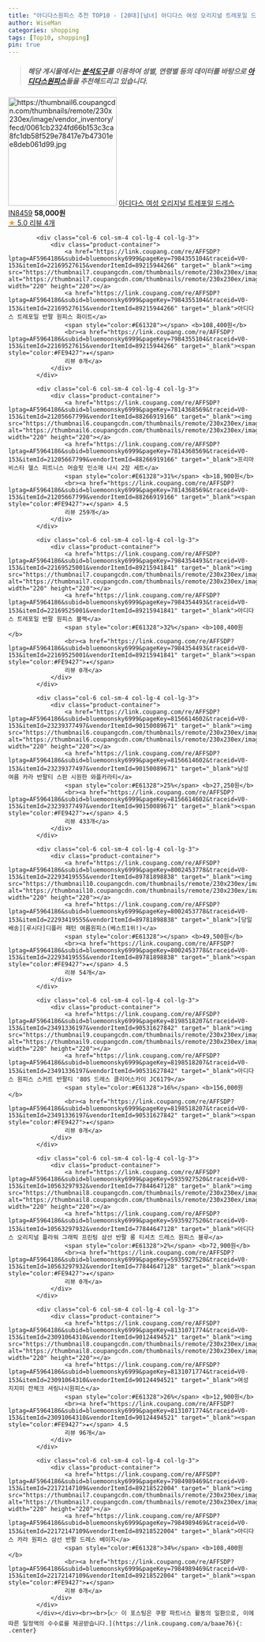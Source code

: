 ```yaml
---
title: "아디다스원피스 추천 TOP10 - [20대][남녀] 아디다스 여성 오리지널 트레포일 드레스 IN8459"
author: WiseMan
categories: shopping
tags: [Top10, shopping]
pin: true
---
```


> ##### 해당 게시물에서는 [**분석도구**](https://itemscout.io/)를 이용하여 **성별**, **연령별** 등의 데이터를 바탕으로 [**아디다스원피스**](https://link.coupang.com/a/baae76)들을 추천해드리고 있습니다.
<div class="container"><div class="row">
            <div class="col-6 col-sm-4 col-lg-4 col-lg-3">
                <div class="product-container">
                    <a href="https://link.coupang.com/re/AFFSDP?lptag=AF5964186&subid=bluemoonsky6999&pageKey=7963825335&traceid=V0-153&itemId=22023454414&vendorItemId=90648004436" target="_blank"><img src="https://thumbnail6.coupangcdn.com/thumbnails/remote/230x230ex/image/vendor_inventory/fecd/0061cb2324fd66b153c3ca8fc1db58f529e78417e7b47301ee8deb061d99.jpg" alt="https://thumbnail6.coupangcdn.com/thumbnails/remote/230x230ex/image/vendor_inventory/fecd/0061cb2324fd66b153c3ca8fc1db58f529e78417e7b47301ee8deb061d99.jpg" width="220" height="220"></a>
                    <a href="https://link.coupang.com/re/AFFSDP?lptag=AF5964186&subid=bluemoonsky6999&pageKey=7963825335&traceid=V0-153&itemId=22023454414&vendorItemId=90648004436" target="_blank">아디다스 여성 오리지널 트레포일 드레스 IN8459</a>
                    <span style="color:#E61328"></span> <b>58,000원</b>
                    <br><a href="https://link.coupang.com/re/AFFSDP?lptag=AF5964186&subid=bluemoonsky6999&pageKey=7963825335&traceid=V0-153&itemId=22023454414&vendorItemId=90648004436" target="_blank"><span style="color:#FE9427">★</span> 5.0
                    리뷰 4개</a>
                </div>
            </div>
            
            <div class="col-6 col-sm-4 col-lg-4 col-lg-3">
                <div class="product-container">
                    <a href="https://link.coupang.com/re/AFFSDP?lptag=AF5964186&subid=bluemoonsky6999&pageKey=7984355104&traceid=V0-153&itemId=22169527615&vendorItemId=89215944266" target="_blank"><img src="https://thumbnail7.coupangcdn.com/thumbnails/remote/230x230ex/image/vendor_inventory/ead1/fdba82bea6214ad61e01f26f90e4c8f1b6613d7c6ec074bd7721b6036d6d.jpg" alt="https://thumbnail7.coupangcdn.com/thumbnails/remote/230x230ex/image/vendor_inventory/ead1/fdba82bea6214ad61e01f26f90e4c8f1b6613d7c6ec074bd7721b6036d6d.jpg" width="220" height="220"></a>
                    <a href="https://link.coupang.com/re/AFFSDP?lptag=AF5964186&subid=bluemoonsky6999&pageKey=7984355104&traceid=V0-153&itemId=22169527615&vendorItemId=89215944266" target="_blank">아디다스 트레포일 반팔 원피스 화이트</a>
                    <span style="color:#E61328"></span> <b>108,400원</b>
                    <br><a href="https://link.coupang.com/re/AFFSDP?lptag=AF5964186&subid=bluemoonsky6999&pageKey=7984355104&traceid=V0-153&itemId=22169527615&vendorItemId=89215944266" target="_blank"><span style="color:#FE9427">★</span> 
                    리뷰 0개</a>
                </div>
            </div>
            
            <div class="col-6 col-sm-4 col-lg-4 col-lg-3">
                <div class="product-container">
                    <a href="https://link.coupang.com/re/AFFSDP?lptag=AF5964186&subid=bluemoonsky6999&pageKey=7814368569&traceid=V0-153&itemId=21205667799&vendorItemId=88266919166" target="_blank"><img src="https://thumbnail6.coupangcdn.com/thumbnails/remote/230x230ex/image/vendor_inventory/9a0b/06aaf0cda4dfb5b1f039f270837faa93443cc16f5306c0dfcad207c7b611.png" alt="https://thumbnail6.coupangcdn.com/thumbnails/remote/230x230ex/image/vendor_inventory/9a0b/06aaf0cda4dfb5b1f039f270837faa93443cc16f5306c0dfcad207c7b611.png" width="220" height="220"></a>
                    <a href="https://link.coupang.com/re/AFFSDP?lptag=AF5964186&subid=bluemoonsky6999&pageKey=7814368569&traceid=V0-153&itemId=21205667799&vendorItemId=88266919166" target="_blank">프리마비스타 헬스 피트니스 머슬핏 민소매 나시 2장 세트</a>
                    <span style="color:#E61328">31%</span> <b>18,900원</b>
                    <br><a href="https://link.coupang.com/re/AFFSDP?lptag=AF5964186&subid=bluemoonsky6999&pageKey=7814368569&traceid=V0-153&itemId=21205667799&vendorItemId=88266919166" target="_blank"><span style="color:#FE9427">★</span> 4.5
                    리뷰 259개</a>
                </div>
            </div>
            
            <div class="col-6 col-sm-4 col-lg-4 col-lg-3">
                <div class="product-container">
                    <a href="https://link.coupang.com/re/AFFSDP?lptag=AF5964186&subid=bluemoonsky6999&pageKey=7984354493&traceid=V0-153&itemId=22169525001&vendorItemId=89215941841" target="_blank"><img src="https://thumbnail7.coupangcdn.com/thumbnails/remote/230x230ex/image/vendor_inventory/2dd4/eb43d66450f662676569af0560911737c205e8ce099fbddf58b23266804a.jpg" alt="https://thumbnail7.coupangcdn.com/thumbnails/remote/230x230ex/image/vendor_inventory/2dd4/eb43d66450f662676569af0560911737c205e8ce099fbddf58b23266804a.jpg" width="220" height="220"></a>
                    <a href="https://link.coupang.com/re/AFFSDP?lptag=AF5964186&subid=bluemoonsky6999&pageKey=7984354493&traceid=V0-153&itemId=22169525001&vendorItemId=89215941841" target="_blank">아디다스 트레포일 반팔 원피스 블랙</a>
                    <span style="color:#E61328">32%</span> <b>108,400원</b>
                    <br><a href="https://link.coupang.com/re/AFFSDP?lptag=AF5964186&subid=bluemoonsky6999&pageKey=7984354493&traceid=V0-153&itemId=22169525001&vendorItemId=89215941841" target="_blank"><span style="color:#FE9427">★</span> 
                    리뷰 0개</a>
                </div>
            </div>
            
            <div class="col-6 col-sm-4 col-lg-4 col-lg-3">
                <div class="product-container">
                    <a href="https://link.coupang.com/re/AFFSDP?lptag=AF5964186&subid=bluemoonsky6999&pageKey=8156614602&traceid=V0-153&itemId=23239377497&vendorItemId=90150089671" target="_blank"><img src="https://thumbnail6.coupangcdn.com/thumbnails/remote/230x230ex/image/vendor_inventory/098b/606c0ca6c67a34446e835fc2c7280ac98a98770c7e81d5e96ce1458686e4.jpg" alt="https://thumbnail6.coupangcdn.com/thumbnails/remote/230x230ex/image/vendor_inventory/098b/606c0ca6c67a34446e835fc2c7280ac98a98770c7e81d5e96ce1458686e4.jpg" width="220" height="220"></a>
                    <a href="https://link.coupang.com/re/AFFSDP?lptag=AF5964186&subid=bluemoonsky6999&pageKey=8156614602&traceid=V0-153&itemId=23239377497&vendorItemId=90150089671" target="_blank">남성 여름 카라 반팔티 스판 시원한 와플카라티</a>
                    <span style="color:#E61328">25%</span> <b>27,250원</b>
                    <br><a href="https://link.coupang.com/re/AFFSDP?lptag=AF5964186&subid=bluemoonsky6999&pageKey=8156614602&traceid=V0-153&itemId=23239377497&vendorItemId=90150089671" target="_blank"><span style="color:#FE9427">★</span> 4.5
                    리뷰 433개</a>
                </div>
            </div>
            
            <div class="col-6 col-sm-4 col-lg-4 col-lg-3">
                <div class="product-container">
                    <a href="https://link.coupang.com/re/AFFSDP?lptag=AF5964186&subid=bluemoonsky6999&pageKey=8002453778&traceid=V0-153&itemId=22293419555&vendorItemId=89781898838" target="_blank"><img src="https://thumbnail10.coupangcdn.com/thumbnails/remote/230x230ex/image/vendor_inventory/81ed/e132be0bf926d6307dfa6c125605337247af6fb44a7d8a670aba39055268.jpg" alt="https://thumbnail10.coupangcdn.com/thumbnails/remote/230x230ex/image/vendor_inventory/81ed/e132be0bf926d6307dfa6c125605337247af6fb44a7d8a670aba39055268.jpg" width="220" height="220"></a>
                    <a href="https://link.coupang.com/re/AFFSDP?lptag=AF5964186&subid=bluemoonsky6999&pageKey=8002453778&traceid=V0-153&itemId=22293419555&vendorItemId=89781898838" target="_blank">[당일배송][루시다]디플러 패턴 여름원피스(베스트1위!)</a>
                    <span style="color:#E61328"></span> <b>49,500원</b>
                    <br><a href="https://link.coupang.com/re/AFFSDP?lptag=AF5964186&subid=bluemoonsky6999&pageKey=8002453778&traceid=V0-153&itemId=22293419555&vendorItemId=89781898838" target="_blank"><span style="color:#FE9427">★</span> 4.5
                    리뷰 54개</a>
                </div>
            </div>
            
            <div class="col-6 col-sm-4 col-lg-4 col-lg-3">
                <div class="product-container">
                    <a href="https://link.coupang.com/re/AFFSDP?lptag=AF5964186&subid=bluemoonsky6999&pageKey=8198518207&traceid=V0-153&itemId=23491336197&vendorItemId=90531627842" target="_blank"><img src="https://thumbnail9.coupangcdn.com/thumbnails/remote/230x230ex/image/vendor_inventory/91bf/1ab6e70dc88c7d287755d59d9621b5a7be6cedbe2b80ea7d604e88038efd.jpg" alt="https://thumbnail9.coupangcdn.com/thumbnails/remote/230x230ex/image/vendor_inventory/91bf/1ab6e70dc88c7d287755d59d9621b5a7be6cedbe2b80ea7d604e88038efd.jpg" width="220" height="220"></a>
                    <a href="https://link.coupang.com/re/AFFSDP?lptag=AF5964186&subid=bluemoonsky6999&pageKey=8198518207&traceid=V0-153&itemId=23491336197&vendorItemId=90531627842" target="_blank">아디다스 원피스 스커트 반팔티 '80S 드레스 클리어스카이 JC6179</a>
                    <span style="color:#E61328">16%</span> <b>156,000원</b>
                    <br><a href="https://link.coupang.com/re/AFFSDP?lptag=AF5964186&subid=bluemoonsky6999&pageKey=8198518207&traceid=V0-153&itemId=23491336197&vendorItemId=90531627842" target="_blank"><span style="color:#FE9427">★</span> 
                    리뷰 0개</a>
                </div>
            </div>
            
            <div class="col-6 col-sm-4 col-lg-4 col-lg-3">
                <div class="product-container">
                    <a href="https://link.coupang.com/re/AFFSDP?lptag=AF5964186&subid=bluemoonsky6999&pageKey=5935927520&traceid=V0-153&itemId=10563297932&vendorItemId=77844647128" target="_blank"><img src="https://thumbnail8.coupangcdn.com/thumbnails/remote/230x230ex/image/vendor_inventory/d05c/788ec585c776a7aaba45bdf6a066459e22e49d7dd1ae5d292f1b119ef784.png" alt="https://thumbnail8.coupangcdn.com/thumbnails/remote/230x230ex/image/vendor_inventory/d05c/788ec585c776a7aaba45bdf6a066459e22e49d7dd1ae5d292f1b119ef784.png" width="220" height="220"></a>
                    <a href="https://link.coupang.com/re/AFFSDP?lptag=AF5964186&subid=bluemoonsky6999&pageKey=5935927520&traceid=V0-153&itemId=10563297932&vendorItemId=77844647128" target="_blank">아디다스 오리지널 플라워 그래픽 프린팅 삼선 반팔 롱 티셔츠 드레스 원피스 블루</a>
                    <span style="color:#E61328">2%</span> <b>72,900원</b>
                    <br><a href="https://link.coupang.com/re/AFFSDP?lptag=AF5964186&subid=bluemoonsky6999&pageKey=5935927520&traceid=V0-153&itemId=10563297932&vendorItemId=77844647128" target="_blank"><span style="color:#FE9427">★</span> 
                    리뷰 0개</a>
                </div>
            </div>
            
            <div class="col-6 col-sm-4 col-lg-4 col-lg-3">
                <div class="product-container">
                    <a href="https://link.coupang.com/re/AFFSDP?lptag=AF5964186&subid=bluemoonsky6999&pageKey=8131071774&traceid=V0-153&itemId=23091064310&vendorItemId=90124494521" target="_blank"><img src="https://thumbnail8.coupangcdn.com/thumbnails/remote/230x230ex/image/vendor_inventory/ef9e/6c73dedb0da9fe7ef46bf04fc70763c19e4d3d130a14b3b09d6c74d46e8c.jpg" alt="https://thumbnail8.coupangcdn.com/thumbnails/remote/230x230ex/image/vendor_inventory/ef9e/6c73dedb0da9fe7ef46bf04fc70763c19e4d3d130a14b3b09d6c74d46e8c.jpg" width="220" height="220"></a>
                    <a href="https://link.coupang.com/re/AFFSDP?lptag=AF5964186&subid=bluemoonsky6999&pageKey=8131071774&traceid=V0-153&itemId=23091064310&vendorItemId=90124494521" target="_blank">여성 지지미 잔체크 셔링나시원피스</a>
                    <span style="color:#E61328">26%</span> <b>12,900원</b>
                    <br><a href="https://link.coupang.com/re/AFFSDP?lptag=AF5964186&subid=bluemoonsky6999&pageKey=8131071774&traceid=V0-153&itemId=23091064310&vendorItemId=90124494521" target="_blank"><span style="color:#FE9427">★</span> 4.5
                    리뷰 96개</a>
                </div>
            </div>
            
            <div class="col-6 col-sm-4 col-lg-4 col-lg-3">
                <div class="product-container">
                    <a href="https://link.coupang.com/re/AFFSDP?lptag=AF5964186&subid=bluemoonsky6999&pageKey=7984989469&traceid=V0-153&itemId=22172147109&vendorItemId=89218522004" target="_blank"><img src="https://thumbnail7.coupangcdn.com/thumbnails/remote/230x230ex/image/vendor_inventory/d588/fc79173df40e003fb20b5ec3b6040d0ffa3fd0f0cef1e1889c8f278a998d.jpg" alt="https://thumbnail7.coupangcdn.com/thumbnails/remote/230x230ex/image/vendor_inventory/d588/fc79173df40e003fb20b5ec3b6040d0ffa3fd0f0cef1e1889c8f278a998d.jpg" width="220" height="220"></a>
                    <a href="https://link.coupang.com/re/AFFSDP?lptag=AF5964186&subid=bluemoonsky6999&pageKey=7984989469&traceid=V0-153&itemId=22172147109&vendorItemId=89218522004" target="_blank">아디다스 카라 원피스 삼선 반팔 드레스 베이지</a>
                    <span style="color:#E61328">34%</span> <b>108,400원</b>
                    <br><a href="https://link.coupang.com/re/AFFSDP?lptag=AF5964186&subid=bluemoonsky6999&pageKey=7984989469&traceid=V0-153&itemId=22172147109&vendorItemId=89218522004" target="_blank"><span style="color:#FE9427">★</span> 
                    리뷰 0개</a>
                </div>
            </div>
            </div></div><br><br>[👉 이 포스팅은 쿠팡 파트너스 활동의 일환으로, 이에 따른 일정액의 수수료를 제공받습니다.](https://link.coupang.com/a/baae76){: .center}